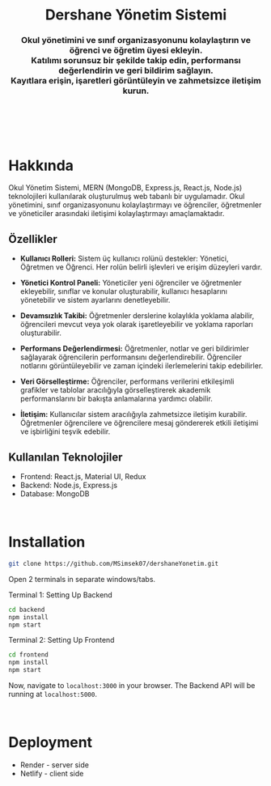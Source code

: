 <h1 align="center">
    Dershane Yönetim Sistemi
</h1>

<h3 align="center">
Okul yönetimini ve sınıf organizasyonunu kolaylaştırın ve öğrenci ve öğretim üyesi ekleyin.<br>
Katılımı sorunsuz bir şekilde takip edin, performansı değerlendirin ve geri bildirim sağlayın.<br>
Kayıtlara erişin, işaretleri görüntüleyin ve zahmetsizce iletişim kurun.
</h3>

<br>

<br><br>

# Hakkında

Okul Yönetim Sistemi, MERN (MongoDB, Express.js, React.js, Node.js) teknolojileri kullanılarak oluşturulmuş web tabanlı bir uygulamadır. Okul yönetimini, sınıf organizasyonunu kolaylaştırmayı ve öğrenciler, öğretmenler ve yöneticiler arasındaki iletişimi kolaylaştırmayı amaçlamaktadır.

## Özellikler

- **Kullanıcı Rolleri:** Sistem üç kullanıcı rolünü destekler: Yönetici, Öğretmen ve Öğrenci. Her rolün belirli işlevleri ve erişim düzeyleri vardır.

- **Yönetici Kontrol Paneli:** Yöneticiler yeni öğrenciler ve öğretmenler ekleyebilir, sınıflar ve konular oluşturabilir, kullanıcı hesaplarını yönetebilir ve sistem ayarlarını denetleyebilir.

- **Devamsızlık Takibi:** Öğretmenler derslerine kolaylıkla yoklama alabilir, öğrencileri mevcut veya yok olarak işaretleyebilir ve yoklama raporları oluşturabilir.

- **Performans Değerlendirmesi:** Öğretmenler, notlar ve geri bildirimler sağlayarak öğrencilerin performansını değerlendirebilir. Öğrenciler notlarını görüntüleyebilir ve zaman içindeki ilerlemelerini takip edebilirler.

- **Veri Görselleştirme:** Öğrenciler, performans verilerini etkileşimli grafikler ve tablolar aracılığıyla görselleştirerek akademik performanslarını bir bakışta anlamalarına yardımcı olabilir.

- **İletişim:** Kullanıcılar sistem aracılığıyla zahmetsizce iletişim kurabilir. Öğretmenler öğrencilere ve öğrencilere mesaj göndererek etkili iletişimi ve işbirliğini teşvik edebilir.

## Kullanılan Teknolojiler

- Frontend: React.js, Material UI, Redux
- Backend: Node.js, Express.js
- Database: MongoDB

<br>

# Installation

```sh
git clone https://github.com/MSimsek07/dershaneYonetim.git
```
Open 2 terminals in separate windows/tabs.

Terminal 1: Setting Up Backend 
```sh
cd backend
npm install
npm start
```

Terminal 2: Setting Up Frontend
```sh
cd frontend
npm install
npm start
```
Now, navigate to `localhost:3000` in your browser. 
The Backend API will be running at `localhost:5000`.

<br>

# Deployment
* Render - server side
* Netlify - client side


